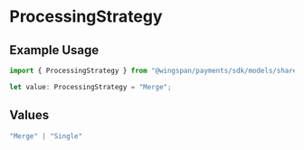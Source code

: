 # ProcessingStrategy

## Example Usage

```typescript
import { ProcessingStrategy } from "@wingspan/payments/sdk/models/shared";

let value: ProcessingStrategy = "Merge";
```

## Values

```typescript
"Merge" | "Single"
```